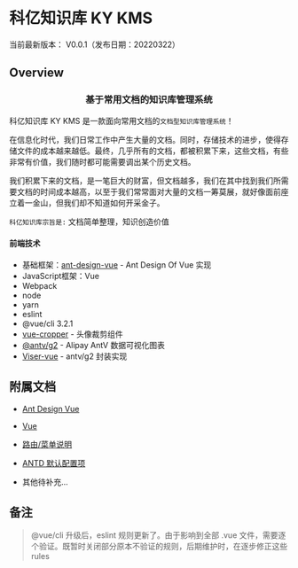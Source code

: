 科亿知识库 KY KMS
====

当前最新版本： V0.0.1（发布日期：20220322）

Overview
---- 

<h3 align="center">基于常用文档的知识库管理系统</h3>

科亿知识库 KY KMS 是一款面向常用文档的`文档型知识库管理系统`！

在信息化时代，我们日常工作中产生大量的文档。同时，存储技术的进步，使得存储文件的成本越来越低。最终，几乎所有的文档，都被积累下来，这些文档，有些非常有价值，我们随时都可能需要调出某个历史文档。

我们积累下来的文档，是一笔巨大的财富，但文档越多，我们在其中找到我们所需要文档的时间成本越高，以至于我们常常面对大量的文档一筹莫展，就好像面前座立着一金山，但我们却不知道如何开采金子。

`科亿知识库宗旨是:` 文档简单整理，知识创造价值



#### 前端技术
 
- 基础框架：[ant-design-vue](https://github.com/vueComponent/ant-design-vue) - Ant Design Of Vue 实现
- JavaScript框架：Vue
- Webpack
- node
- yarn
- eslint
- @vue/cli 3.2.1
- [vue-cropper](https://github.com/xyxiao001/vue-cropper) - 头像裁剪组件
- [@antv/g2](https://antv.alipay.com/zh-cn/index.html) - Alipay AntV 数据可视化图表
- [Viser-vue](https://viserjs.github.io/docs.html#/viser/guide/installation)  - antv/g2 封装实现


 
附属文档
----
- [Ant Design Vue](https://vuecomponent.github.io/ant-design-vue/docs/vue/introduce-cn)

- [Vue](https://cn.vuejs.org/v2/guide)

- [路由/菜单说明](https://github.com/zhangdaiscott/jeecg-boot/tree/master/ant-design-jeecg-vue/src/router/README.md)

- [ANTD 默认配置项](https://github.com/zhangdaiscott/jeecg-boot/tree/master/ant-design-jeecg-vue/src/defaultSettings.js)

- 其他待补充...


备注
----

> @vue/cli 升级后，eslint 规则更新了。由于影响到全部 .vue 文件，需要逐个验证。既暂时关闭部分原本不验证的规则，后期维护时，在逐步修正这些 rules

 